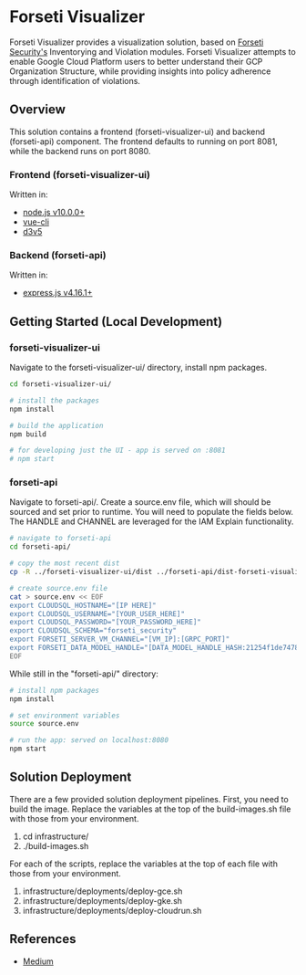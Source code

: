 # Forseti Visualizer

Forseti Visualizer provides a visualization solution, based on [Forseti Security's](https://github.com/forseti-security/forseti-security) Inventorying and Violation modules.  Forseti Visualizer attempts to enable Google Cloud Platform users to better understand their GCP Organization Structure, while providing insights into policy adherence through identification of violations.

## Overview

This solution contains a frontend (forseti-visualizer-ui) and backend (forseti-api) component.  The frontend defaults to running on port 8081, while the backend runs on port 8080.  

### Frontend (forseti-visualizer-ui)

Written in:

* [node.js v10.0.0+](https://nodejs.org/en/)
* [vue-cli](https://cli.vuejs.org/guide/installation.html)
* [d3v5](https://d3js.org/)

### Backend (forseti-api)

Written in:

* [express.js v4.16.1+](https://expressjs.com/)

## Getting Started (Local Development)

### forseti-visualizer-ui

Navigate to the forseti-visualizer-ui/ directory, install npm packages.

```bash
cd forseti-visualizer-ui/

# install the packages
npm install

# build the application
npm build

# for developing just the UI - app is served on :8081
# npm start
```

### forseti-api

Navigate to forseti-api/.  Create a source.env file, which will should be sourced and set prior to runtime.  You will need to populate the fields below.  The HANDLE and CHANNEL are leveraged for the IAM Explain functionality.

```bash
# navigate to forseti-api
cd forseti-api/

# copy the most recent dist
cp -R ../forseti-visualizer-ui/dist ../forseti-api/dist-forseti-visualizer-ui

# create source.env file
cat > source.env << EOF
export CLOUDSQL_HOSTNAME="[IP HERE]"
export CLOUDSQL_USERNAME="[YOUR_USER_HERE]"
export CLOUDSQL_PASSWORD="[YOUR_PASSWORD_HERE]"
export CLOUDSQL_SCHEMA="forseti_security"
export FORSETI_SERVER_VM_CHANNEL="[VM_IP]:[GRPC_PORT]"
export FORSETI_DATA_MODEL_HANDLE="[DATA_MODEL_HANDLE_HASH:21254f1de747879237a95cb552e80844]"
EOF
```

While still in the "forseti-api/" directory:

```bash
# install npm packages
npm install

# set environment variables
source source.env

# run the app: served on localhost:8080
npm start
```

## Solution Deployment

There are a few provided solution deployment pipelines.  First, you need to build the image.  Replace the variables at the top of the build-images.sh file with those from your environment.

1. cd infrastructure/
2. ./build-images.sh

For each of the scripts, replace the variables at the top of each file with those from your environment.

1. infrastructure/deployments/deploy-gce.sh
2. infrastructure/deployments/deploy-gke.sh
3. infrastructure/deployments/deploy-cloudrun.sh

## References

* [Medium](https://medium.com/google-cloud/visualize-gcp-architecture-using-forseti-2-0-and-d3-js-ffc8fdf59450)
